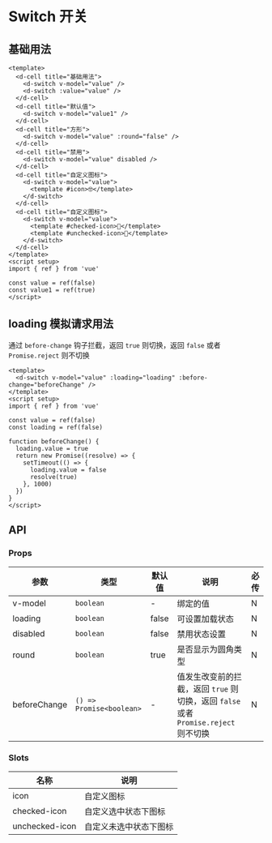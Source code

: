 # Switch 开关

## 基础用法

```vue playground=1uuug1l
<template>
  <d-cell title="基础用法">
    <d-switch v-model="value" />
    <d-switch :value="value" />
  </d-cell>
  <d-cell title="默认值">
    <d-switch v-model="value1" />
  </d-cell>
  <d-cell title="方形">
    <d-switch v-model="value" :round="false" />
  </d-cell>
  <d-cell title="禁用">
    <d-switch v-model="value" disabled />
  </d-cell>
  <d-cell title="自定义图标">
    <d-switch v-model="value">
      <template #icon>🤓</template>
    </d-switch>
  </d-cell>
  <d-cell title="自定义图标">
    <d-switch v-model="value">
      <template #checked-icon>🌝</template>
      <template #unchecked-icon>🌚</template>
    </d-switch>
  </d-cell>
</template>
<script setup>
import { ref } from 'vue'

const value = ref(false)
const value1 = ref(true)
</script>
```

## loading 模拟请求用法

通过 `before-change` 钩子拦截，返回 `true` 则切换，返回 `false` 或者 `Promise.reject` 则不切换

```vue playground=26jbtd2
<template>
  <d-switch v-model="value" :loading="loading" :before-change="beforeChange" />
</template>
<script setup>
import { ref } from 'vue'

const value = ref(false)
const loading = ref(false)

function beforeChange() {
  loading.value = true
  return new Promise((resolve) => {
    setTimeout(() => {
      loading.value = false
      resolve(true)
    }, 1000)
  })
}
</script>
```

## API

### Props

| 参数         | 类型                     | 默认值 | 说明                                                                                | 必传 |
| ------------ | ------------------------ | ------ | ----------------------------------------------------------------------------------- | ---- |
| v-model      | `boolean`                | -      | 绑定的值                                                                            | N    |
| loading      | `boolean`                | false  | 可设置加载状态                                                                      | N    |
| disabled     | `boolean`                | false  | 禁用状态设置                                                                        | N    |
| round        | `boolean`                | true   | 是否显示为圆角类型                                                                  | N    |
| beforeChange | `() => Promise<boolean>` | -      | 值发生改变前的拦截，返回 `true` 则切换，返回 `false` 或者 `Promise.reject` 则不切换 | N    |

### Slots

| 名称           | 说明                   |
| -------------- | ---------------------- |
| icon           | 自定义图标             |
| checked-icon   | 自定义选中状态下图标   |
| unchecked-icon | 自定义未选中状态下图标 |
